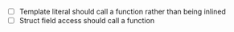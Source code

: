 - [ ] Template literal should call a function rather than being inlined
- [ ] Struct field access should call a function
